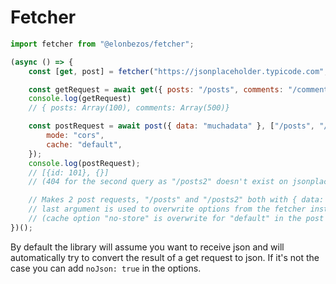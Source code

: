 # Fetcher

```javascript
import fetcher from "@elonbezos/fetcher";

(async () => {
    const [get, post] = fetcher("https://jsonplaceholder.typicode.com", { cache: "no-store" });

    const getRequest = await get({ posts: "/posts", comments: "/comments" });
    console.log(getRequest)
    // { posts: Array(100), comments: Array(500)}

    const postRequest = await post({ data: "muchadata" }, ["/posts", "/posts2"], {
        mode: "cors",
        cache: "default",
    });
    console.log(postRequest);   
    // [{id: 101}, {}]
    // (404 for the second query as "/posts2" doesn't exist on jsonplaceholder)

    // Makes 2 post requests, "/posts" and "/posts2" both with { data: "muchadata" } as payload
    // last argument is used to overwrite options from the fetcher instanciation, 
    // (cache option "no-store" is overwrite for "default" in the post requests)
})();
```

By default the library will assume you want to receive json and will automatically try to convert the result of a get request to json. 
If it's not the case you can add `noJson: true` in the options. 